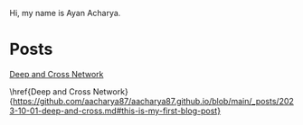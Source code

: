 Hi, my name is Ayan Acharya.

# Posts

<a href = "https://github.com/aacharya87/aacharya87.github.io/blob/main/_posts/2023-10-01-deep-and-cross.md#this-is-my-first-blog-post" > Deep and Cross Network </a>

\href{Deep and Cross Network}{https://github.com/aacharya87/aacharya87.github.io/blob/main/_posts/2023-10-01-deep-and-cross.md#this-is-my-first-blog-post}

